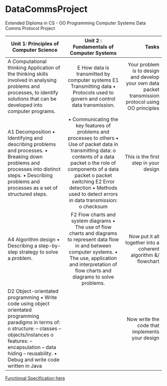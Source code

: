 # DataCommsProject
Extended Diploma in CS - OO Programming Computer Systems Data Comms Protocol Project


| Unit 1: Principles of Computer Science        | Unit 2 : Fundamentals of Computer Systems           | Tasks  |
| ------------- |:-------------:| -----:|
|A Computational thinking  Application of the thinking skills involved in analysing problems and processes, to identify solutions that can be developed into computer programs.|E How data is transmitted by computer systems E1 Transmitting data  • Protocols used to govern and control data transmission.|Your problem is to design and develop your own data  packet transmission protocol using OO principles |
|A1 Decomposition  • Identifying and describing problems and processes. • Breaking down problems and processes into distinct steps.  • Describing problems and processes as a set of structured steps. |• Communicating the key features of problems and processes to others • Use of packet data in transmitting data:  o contents of a data packet  o the role of components of a data packet o packet switching  E2 Error detection  • Methods used to detect errors in data transmission:  o checksum      |This is the first step in your design |
|A4 Algorithm design  • Describing a step-by-step strategy to solve a problem. |F2 Flow charts and system diagrams  • The use of flow charts and diagrams to represent data flow in and between computer systems.  • The use, application and interpretation of flow charts and diagrams to solve problems.    |Now put it all together into a coherent algorithm  &/ flowchart|
| D2 Object-orientated programming  • Write code using object orientated programming paradigms in terms of:  o structure: – classes – objects/instances o features: – encapsulation  – data hiding – reusability.  • Debug and write code written in Java| |Now write the code that implements your design|

[Functional Specification  here](Functionspec.md)
